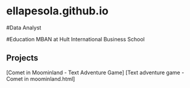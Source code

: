 # ellapesola.github.io

#Data Analyst 

#Education 
MBAN at Hult International Business School

## Projects 
[Comet in Moominland - Text Adventure Game] [Text adventure game - Comet in moominland.html]
